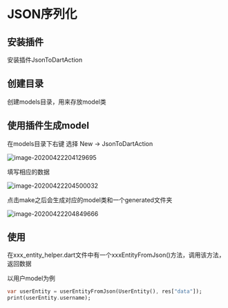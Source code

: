 # JSON序列化

## 安装插件

安装插件JsonToDartAction



## 创建目录

创建models目录，用来存放model类



## 使用插件生成model

在models目录下右键 选择 New -> JsonToDartAction

![image-20200422204129695](https://gitee.com/AlanLee97/assert/raw/master/note_images/image-20200422204129695.png)



填写相应的数据

![image-20200422204500032](https://gitee.com/AlanLee97/assert/raw/master/note_images/image-20200422204500032.png)



点击make之后会生成对应的model类和一个generated文件夹

![image-20200422204849666](https://gitee.com/AlanLee97/assert/raw/master/note_images/image-20200422204849666.png)



## 使用

在xxx_entity_helper.dart文件中有一个xxxEntityFromJson()方法，调用该方法，返回数据

以用户model为例

```dart
var userEntity = userEntityFromJson(UserEntity(), res["data"]);
print(userEntity.username);
```

